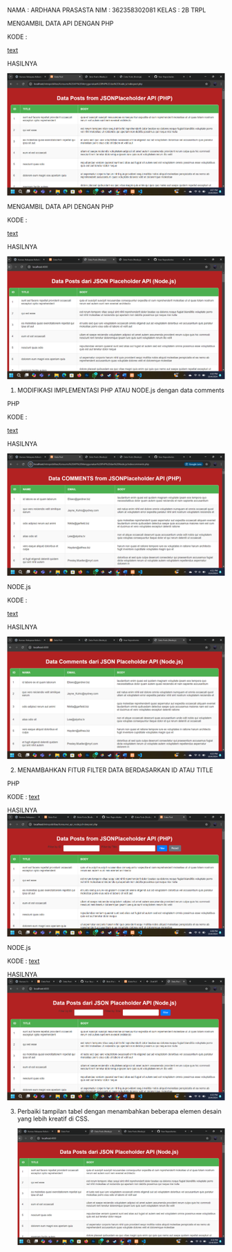 NAMA    : ARDHANA PRASASTA
NIM     : 362358302081
KELAS   : 2B TRPL

MENGAMBIL DATA API DENGAN PHP

KODE : 


[text](/assets/indexpost.php)

HASILNYA

![alt text](/assets/image.png)

MENGAMBIL DATA API DENGAN PHP

KODE : 


[text](/assets/indexpost.js)

HASILNYA

![alt text](/assets/image-1.png)

1. MODIFIKASI IMPLEMENTASI PHP ATAU NODE.js dengan data comments

PHP 

KODE :

[text](indexcomments.php)

HASILNYA

![alt text](/assets/image-2.png)

NODE.js

KODE :

[text](jsoncomments.js)

HASILNYA

![alt text](/assets/image-3.png)


2. MENAMBAHKAN FITUR FILTER DATA BERDASARKAN ID ATAU TITLE

PHP

KODE :
[text](indexpost.php)

HASILNYA
![alt text](/assets/image-4.png)


NODE.js

KODE :
[text](indexpost.js)

HASILNYA
![alt text](/assets/image-5.png)


3. 	Perbaiki tampilan tabel dengan menambahkan beberapa elemen desain yang lebih kreatif di CSS.

    ![alt text](/assets/image-1.png)














